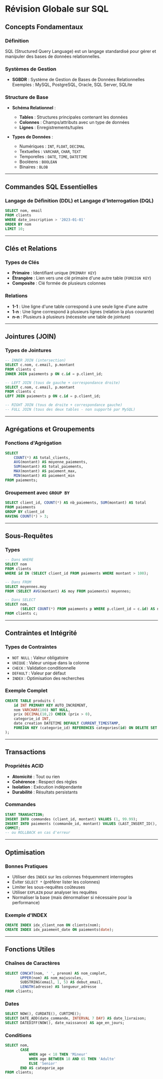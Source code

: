 # Révision Globale sur SQL

## Concepts Fondamentaux

### Définition

SQL (Structured Query Language) est un langage standardisé pour gérer et manipuler des bases de données relationnelles.

### Systèmes de Gestion

- **SGBDR** : Système de Gestion de Bases de Données Relationnelles  
  Exemples : MySQL, PostgreSQL, Oracle, SQL Server, SQLite

### Structure de Base

- **Schéma Relationnel** :

  - **Tables** : Structures principales contenant les données
  - **Colonnes** : Champs/attributs avec un type de données
  - **Lignes** : Enregistrements/tuples

- **Types de Données** :
  - Numériques : `INT`, `FLOAT`, `DECIMAL`
  - Textuelles : `VARCHAR`, `CHAR`, `TEXT`
  - Temporelles : `DATE`, `TIME`, `DATETIME`
  - Booléens : `BOOLEAN`
  - Binaires : `BLOB`

---

## Commandes SQL Essentielles

### Langage de Définition (DDL) et Langage d'Interrogation (DQL)

```sql
SELECT nom, email
FROM clients
WHERE date_inscription > '2023-01-01'
ORDER BY nom
LIMIT 10;
```

---

## Clés et Relations

### Types de Clés

- **Primaire** : Identifiant unique (`PRIMARY KEY`)
- **Étrangère** : Lien vers une clé primaire d'une autre table (`FOREIGN KEY`)
- **Composite** : Clé formée de plusieurs colonnes

### Relations

- **1-1** : Une ligne d'une table correspond à une seule ligne d'une autre
- **1-n** : Une ligne correspond à plusieurs lignes (relation la plus courante)
- **n-n** : Plusieurs à plusieurs (nécessite une table de jointure)

---

## Jointures (JOIN)

### Types de Jointures

```sql
-- INNER JOIN (intersection)
SELECT c.nom, c.email, p.montant
FROM clients c
INNER JOIN paiements p ON c.id = p.client_id;

-- LEFT JOIN (tous de gauche + correspondance droite)
SELECT c.nom, c.email, p.montant
FROM clients c
LEFT JOIN paiements p ON c.id = p.client_id;

-- RIGHT JOIN (tous de droite + correspondance gauche)
-- FULL JOIN (tous des deux tables - non supporté par MySQL)
```

---

## Agrégations et Groupements

### Fonctions d'Agrégation

```sql
SELECT
    COUNT(*) AS total_clients,
    AVG(montant) AS moyenne_paiements,
    SUM(montant) AS total_paiements,
    MAX(montant) AS paiement_max,
    MIN(montant) AS paiement_min
FROM paiements;
```

### Groupement avec `GROUP BY`

```sql
SELECT client_id, COUNT(*) AS nb_paiements, SUM(montant) AS total
FROM paiements
GROUP BY client_id
HAVING COUNT(*) > 3;
```

---

## Sous-Requêtes

### Types

```sql
-- Dans WHERE
SELECT nom
FROM clients
WHERE id IN (SELECT client_id FROM paiements WHERE montant > 100);

-- Dans FROM
SELECT moyennes.moy
FROM (SELECT AVG(montant) AS moy FROM paiements) moyennes;

-- Dans SELECT
SELECT nom,
       (SELECT COUNT(*) FROM paiements p WHERE p.client_id = c.id) AS nb_paiements
FROM clients c;
```

---

## Contraintes et Intégrité

### Types de Contraintes

- `NOT NULL` : Valeur obligatoire
- `UNIQUE` : Valeur unique dans la colonne
- `CHECK` : Validation conditionnelle
- `DEFAULT` : Valeur par défaut
- `INDEX` : Optimisation des recherches

### Exemple Complet

```sql
CREATE TABLE produits (
    id INT PRIMARY KEY AUTO_INCREMENT,
    nom VARCHAR(100) NOT NULL,
    prix DECIMAL(10,2) CHECK (prix > 0),
    categorie_id INT,
    date_creation DATETIME DEFAULT CURRENT_TIMESTAMP,
    FOREIGN KEY (categorie_id) REFERENCES categories(id) ON DELETE SET NULL
);
```

---

## Transactions

### Propriétés ACID

- **Atomicité** : Tout ou rien
- **Cohérence** : Respect des règles
- **Isolation** : Exécution indépendante
- **Durabilité** : Résultats persistants

### Commandes

```sql
START TRANSACTION;
INSERT INTO commandes (client_id, montant) VALUES (1, 99.99);
INSERT INTO paiements (commande_id, montant) VALUES (LAST_INSERT_ID(), 99.99);
COMMIT;
-- ou ROLLBACK en cas d'erreur
```

---

## Optimisation

### Bonnes Pratiques

- Utiliser des `INDEX` sur les colonnes fréquemment interrogées
- Éviter `SELECT *` (préférer lister les colonnes)
- Limiter les sous-requêtes coûteuses
- Utiliser `EXPLAIN` pour analyser les requêtes
- Normaliser la base (mais dénormaliser si nécessaire pour la performance)

### Exemple d'INDEX

```sql
CREATE INDEX idx_client_nom ON clients(nom);
CREATE INDEX idx_paiement_date ON paiements(date);
```

---

## Fonctions Utiles

### Chaînes de Caractères

```sql
SELECT CONCAT(nom, ' ', prenom) AS nom_complet,
       UPPER(nom) AS nom_majuscules,
       SUBSTRING(email, 1, 5) AS debut_email,
       LENGTH(adresse) AS longueur_adresse
FROM clients;
```

### Dates

```sql
SELECT NOW(), CURDATE(), CURTIME();
SELECT DATE_ADD(date_commande, INTERVAL 7 DAY) AS date_livraison;
SELECT DATEDIFF(NOW(), date_naissance) AS age_en_jours;
```

### Conditions

```sql
SELECT nom,
       CASE
           WHEN age < 18 THEN 'Mineur'
           WHEN age BETWEEN 18 AND 65 THEN 'Adulte'
           ELSE 'Senior'
       END AS categorie_age
FROM clients;
```
